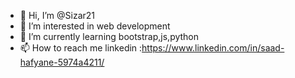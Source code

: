 - 👋 Hi, I’m @Sizar21
- 👀 I’m interested in web development
- 🌱 I’m currently learning bootstrap,js,python
- 📫 How to reach me linkedin :https://www.linkedin.com/in/saad-hafyane-5974a4211/

<!---
Sizar21/Sizar21 is a ✨ special ✨ repository because its `README.md` (this file) appears on your GitHub profile.
You can click the Preview link to take a look at your changes.
--->
